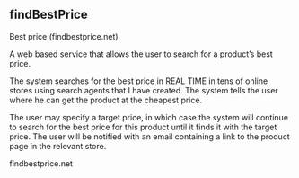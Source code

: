## findBestPrice

Best price (findbestprice.net)

A web based service that allows the user to search for a product’s best price. 

The system searches for the best price in REAL TIME in tens of online stores using search agents that I have created. The system tells the user where he can get the product at the cheapest price. 

The user may specify a target price, in which case the system will continue to search for the best price for this product until it finds it with the target price. The user will be notified with an email containing a link to the product page in the relevant store.

findbestprice.net

